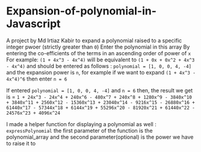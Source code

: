 # Expansion-of-polynomial-in-Javascript
A project by Md Irtiaz Kabir to expand a polynomial raised to a specific integer pwoer (strictly greater than `0`)
Enter the polynomial in this array
By entering the co-efficients of the terms in an ascending order of power of `x`
For example: `(1 + 4x^3 - 4x^4)` will be equivalent to `(1 + 0x + 0x^2 + 4x^3 - 4x^4)`
and should be entered as follows : 
 									`polynomial = [1, 0, 0, 4, -4]`
and the expansion power is `n`,
for example if we want to expand `(1 + 4x^3 - 4x^4)^6` then enter `n = 6`

If entered `polynomial = [1, 0, 0, 4, -4]` and `n = 6` then, the result we get is = `1 + 24x^3 - 24x^4 + 240x^6 - 480x^7 + 240x^8 + 1280x^9 - 3840x^10 + 3840x^11 + 2560x^12 - 15360x^13 + 23040x^14 - 9216x^15 - 26880x^16 + 61440x^17 - 57344x^18 + 6144x^19 + 55296x^20 - 81920x^21 + 61440x^22 - 24576x^23 + 4096x^24`

I made a helper function for displaying a polynomial as well : `expressPolynomial`
the first parameter of the function is the polynomial_array and the second parameter(optional) is the power we have to raise it to

